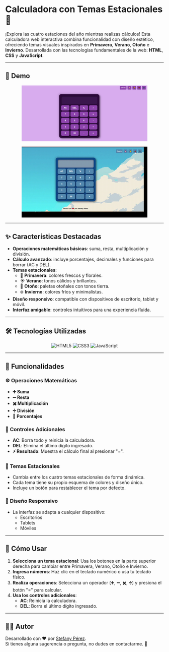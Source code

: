 # **Calculadora con Temas Estacionales 🎨**

¡Explora las cuatro estaciones del año mientras realizas cálculos! Esta calculadora web interactiva combina funcionalidad con diseño estético, ofreciendo temas visuales inspirados en **Primavera**, **Verano**, **Otoño** e **Invierno**. Desarrollada con las tecnologías fundamentales de la web: **HTML**, **CSS** y **JavaScript**.

---

## 📍 **Demo**

<p align="center">
  <img src="./preview.png" alt="Vista previa de la calculadora" width="400"/>
</p>

<p align="center">
  <img src="assets/demo.gif" alt="Demostración de la calculadora" width="400"/>
</p>

---

## ✨ **Características Destacadas**

- **Operaciones matemáticas básicas**: suma, resta, multiplicación y división.  
- **Cálculo avanzado**: incluye porcentajes, decimales y funciones para borrar (AC y DEL).  
- **Temas estacionales**:  
  - 🌸 **Primavera**: colores frescos y florales.  
  - ☀️ **Verano**: tonos cálidos y brillantes.  
  - 🍁 **Otoño**: paletas otoñales con tonos tierra.  
  - ❄️ **Invierno**: colores fríos y minimalistas.  
- **Diseño responsivo**: compatible con dispositivos de escritorio, tablet y móvil.  
- **Interfaz amigable**: controles intuitivos para una experiencia fluida.

---

## 🛠️ **Tecnologías Utilizadas**

<p align="center">
  <img src="https://img.icons8.com/?size=100&id=20909&format=png&color=000000" alt="HTML5" width="80" title="HTML5"/>
  <img src="https://img.icons8.com/?size=100&id=21278&format=png&color=000000" alt="CSS3" width="80" title="CSS3"/>
  <img src="https://img.icons8.com/?size=100&id=108784&format=png&color=000000" alt="JavaScript" width="80" title="JavaScript"/>
</p>

---

## 🎯 **Funcionalidades**

### ⚙️ **Operaciones Matemáticas**
- **➕ Suma**  
- **➖ Resta**  
- **✖️ Multiplicación**  
- **➗ División**  
- **💯 Porcentajes**  

### 🔧 **Controles Adicionales**
- **AC**: Borra todo y reinicia la calculadora.  
- **DEL**: Elimina el último dígito ingresado.  
- **⚡ Resultado**: Muestra el cálculo final al presionar "=".  

### 🌟 **Temas Estacionales**
- Cambia entre los cuatro temas estacionales de forma dinámica.  
- Cada tema tiene su propio esquema de colores y diseño único.  
- Incluye un botón para restablecer el tema por defecto.

### 📱 **Diseño Responsivo**
- La interfaz se adapta a cualquier dispositivo:  
  - Escritorios  
  - Tablets  
  - Móviles  

---

## 🚀 **Cómo Usar**

1. **Selecciona un tema estacional**: Usa los botones en la parte superior derecha para cambiar entre Primavera, Verano, Otoño e Invierno.  
2. **Ingresa números**: Haz clic en el teclado numérico o usa tu teclado físico.  
3. **Realiza operaciones**: Selecciona un operador (➕, ➖, ✖️, ➗) y presiona el botón "=" para calcular.  
4. **Usa los controles adicionales**:  
   - **AC**: Reinicia la calculadora.  
   - **DEL**: Borra el último dígito ingresado.  

---

## 👩‍💻 **Autor**

Desarrollado con ❤️ por [Stefany Pérez](https://github.com/StefanyPerezBz).  
Si tienes alguna sugerencia o pregunta, no dudes en contactarme. 🚀
